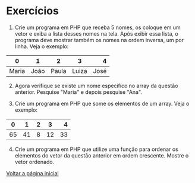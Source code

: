# Exercícios
1. Crie um programa em PHP que receba 5 nomes, os coloque em um vetor e exiba a lista desses nomes na tela.
Após exibir essa lista, o programa deve mostrar também os nomes na ordem inversa, um por linha. Veja o exemplo:

|0|1|2|3|4|
|---|:---:|:---:|:---:|---:|
|Maria|João|Paula|Luiza|José|

2. Agora verifique se existe um nome especifíco no array da questão anterior. Pesquise "Maria" e depois pesquise "Ana".

3. Crie um programa em PHP que some os elementos de um array. Veja o exemplo:

|0|1|2|3|4|
|---|:---:|:---:|:---:|---:|
|65|41|8|12|33|

4. Crie um programa em PHP que utilize uma função para ordenar os elementos do vetor da questão anterior em ordem crescente. Mostre o vetor ordenado.

[Voltar a página inicial](../README.md)
